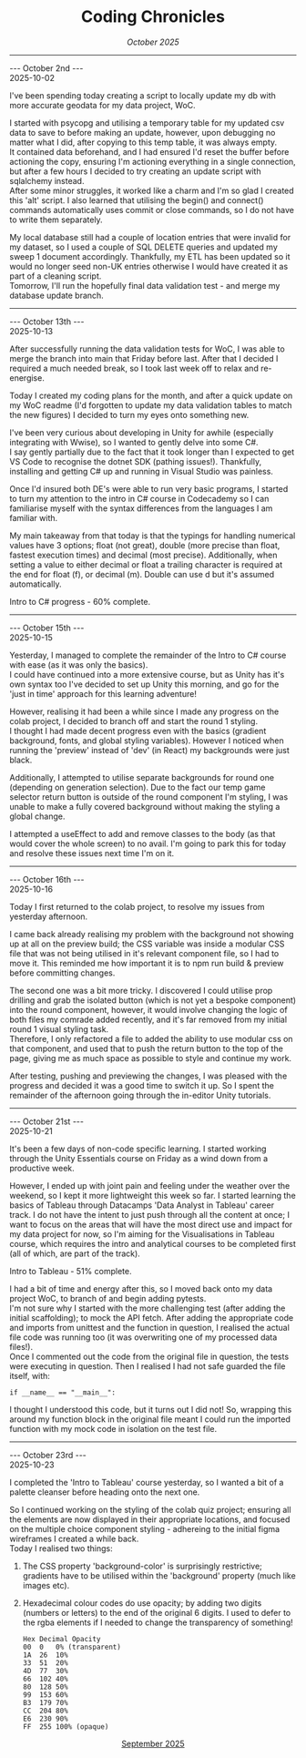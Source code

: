 <h1 align = "center"> Coding Chronicles </h1>
 <div align = "center"><i> October 2025 </i></div>

 ------------

--- October 2nd ---  
2025-10-02

I've been spending today creating a script to locally update my db with more accurate geodata for my data project, WoC.  

I started with psycopg and utilising a temporary table for my updated csv data to save to before making an update, however, upon debugging no matter what I did, after copying to this temp table, it was always empty.  
It contained data beforehand, and I had ensured I'd reset the buffer before actioning the copy, ensuring I'm actioning everything in a single connection, but after a few hours I decided to try creating an update script with sqlalchemy instead.  
After some minor struggles, it worked like a charm and I'm so glad I created this 'alt' script.  I also learned that utilising the begin() and connect() commands automatically uses commit or close commands, so I do not have to write them separately.  

My local database still had a couple of location entries that were invalid for my dataset, so I used a couple of SQL DELETE queries and updated my sweep 1 document accordingly.  Thankfully, my ETL has been updated so it would no longer seed non-UK entries otherwise I would have created it as part of a cleaning script.  
Tomorrow, I'll run the hopefully final data validation test - and merge my database update branch.  

------------

--- October 13th ---  
2025-10-13

After successfully running the data validation tests for WoC, I was able to merge the branch into main that Friday before last. After that I decided I required a much needed break, so I took last week off to relax and re-energise. 

Today I created my coding plans for the month, and after a quick update on my WoC readme (I'd forgotten to update my data validation tables to match the new figures) I decided to turn my eyes onto something new.  

I've been very curious about developing in Unity for awhile (especially integrating with Wwise), so I wanted to gently delve into some C#.  
I say gently partially due to the fact that it took longer than I expected to get VS Code to recognise the dotnet SDK (pathing issues!). Thankfully, installing and getting C# up and running in Visual Studio was painless.  

Once I'd insured both DE's were able to run very basic programs, I started to turn my attention to the intro in C# course in Codecademy so I can familiarise myself with the syntax differences from the languages I am familiar with.  

My main takeaway from that today is that the typings for handling numerical values have 3 options; float (not great), double (more precise than float, fastest execution times) and decimal (most precise).  Additionally, when setting a value to either decimal or float a trailing character is required at the end for float (f), or decimal (m).
Double can use d but it's assumed automatically.  

Intro to C# progress - 60% complete. 

------------

--- October 15th ---  
2025-10-15

Yesterday, I managed to complete the remainder of the Intro to C# course with ease (as it was only the basics).  
I could have continued into a more extensive course, but as Unity has it's own syntax too I've decided to set up Unity this morning, and go for the 'just in time' approach for this learning adventure!  

However, realising it had been a while since I made any progress on the colab project, I decided to branch off and start the round 1 styling.  
I thought I had made decent progress even with the basics (gradient background, fonts, and global styling variables). However I noticed when running the 'preview' instead of 'dev' (in React) my backgrounds were just black.  
  
Additionally, I attempted to utilise separate backgrounds for round one (depending on generation selection). Due to the fact our temp game selector return button is outside of the round component I'm styling, I was unable to make a fully covered background without making the styling a global change.    
  
I attempted a useEffect to add and remove classes to the body (as that would cover the whole screen) to no avail.  I'm going to park this for today and resolve these issues next time I'm on it.  

------------

--- October 16th ---  
2025-10-16

Today I first returned to the colab project, to resolve my issues from yesterday afternoon.  

I came back already realising my problem with the background not showing up at all on the preview build; the CSS variable was inside a modular CSS file that was not being utilised in it's relevant component file, so I had to move it.  This reminded me how important it is to npm run build & preview before committing changes.   

The second one was a bit more tricky. I discovered I could utilise prop drilling and grab the isolated button (which is not yet a bespoke component) into the round component, however, it would involve changing the logic of both files my comrade added recently, and it's far removed from my initial round 1 visual styling task.  
Therefore, I only refactored a file to added the ability to use modular css on that component, and used that to push the return button to the top of the page, giving me as much space as possible to style and continue my work.  

After testing, pushing and previewing the changes, I was pleased with the progress and decided it was a good time to switch it up.  So I spent the remainder of the afternoon going through the in-editor Unity tutorials.

------------

--- October 21st ---  
2025-10-21

It's been a few days of non-code specific learning. I started working through the Unity Essentials course on Friday as a wind down from a productive week.  
  
However, I ended up with joint pain and feeling under the weather over the weekend, so I kept it more lightweight this week so far. I started learning the basics of Tableau through Datacamps 'Data Analyst in Tableau' career track.  I do not have the intent to just push through all the content at once; I want to focus on the areas that will have the most direct use and impact for my data project for now, so I'm aiming for the Visualisations in Tableau course, which requires the intro and analytical courses to be completed first (all of which, are part of the track).  

Intro to Tableau - 51% complete.

I had a bit of time and energy after this, so I moved back onto my data project WoC, to branch of and begin adding pytests.  
I'm not sure why I started with the more challenging test (after adding the initial scaffolding); to mock the API fetch.  After adding the appropriate code and imports from unittest and the function in question, I realised the actual file code was running too (it was overwriting one of my processed data files!).  
Once I commented out the code from the original file in question, the tests were executing in question.  Then I realised I had not safe guarded the file itself, with: 

    if __name__ == "__main__":

I thought I understood this code, but it turns out I did not! So, wrapping this around my function block in the original file meant I could run the imported function with my mock code in isolation on the test file. 

------------

--- October 23rd ---  
2025-10-23

I completed the 'Intro to Tableau' course yesterday, so I wanted a bit of a palette cleanser before heading onto the next one.  

So I continued working on the styling of the colab quiz project; ensuring all the elements are now displayed in their appropriate locations, and focused on the multiple choice component styling - adhereing to the initial figma wireframes I created a while back.  
Today I realised two things:

1.  The CSS property 'background-color' is surprisingly restrictive; gradients have to be utilised within the 'background' property (much like images etc).
2.  Hexadecimal colour codes do use opacity; by adding two digits (numbers or letters) to the end of the original 6 digits. I used to defer to the rgba elements if I needed to change the transparency of something!

        Hex	Decimal	Opacity
        00	0	0% (transparent)
        1A	26	10%
        33	51	20%
        4D	77	30%
        66	102	40%
        80	128	50%
        99	153	60%
        B3	179	70%
        CC	204	80%
        E6	230	90%
        FF	255	100% (opaque)

<div align = "center"><a href="2025-09.md">September 2025</a></div>

